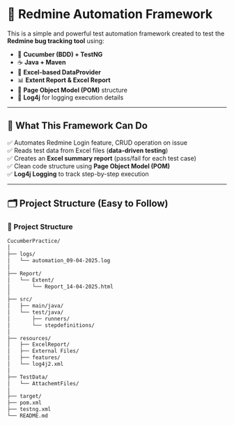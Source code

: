 # 🚀 Redmine Automation Framework

This is a simple and powerful test automation framework created to test the **Redmine bug tracking tool** using:

- 🧪 **Cucumber (BDD) + TestNG**
- ☕ **Java + Maven**
- 📄 **Excel-based DataProvider**
- 📊 **Extent Report & Excel Report**
- 🧱 **Page Object Model (POM)** structure
- 📄 **Log4j** for logging execution details

---

## 📌 What This Framework Can Do

✅ Automates Redmine Login feature, CRUD operation on issue  
✅ Reads test data from Excel files (**data-driven testing**)  
✅ Creates an **Excel summary report** (pass/fail for each test case)  
✅ Clean code structure using **Page Object Model (POM)**  
✅ **Log4j Logging** to track step-by-step execution

---

## 🗂 Project Structure (Easy to Follow)
### 📁 Project Structure

```bash
CucumberPractice/
│
├── logs/
│   └── automation_09-04-2025.log
│
├── Report/
│   └── Extent/
│       └── Report_14-04-2025.html
│
├── src/
│   ├── main/java/
│   └── test/java/
│       ├── runners/
│       └── stepdefinitions/
│
├── resources/
│   ├── ExcelReport/
│   ├── External Files/
│   ├── features/
│   └── log4j2.xml
│
├── TestData/
│   └── AttachemtFiles/
│
├── target/
├── pom.xml
├── testng.xml
└── README.md
